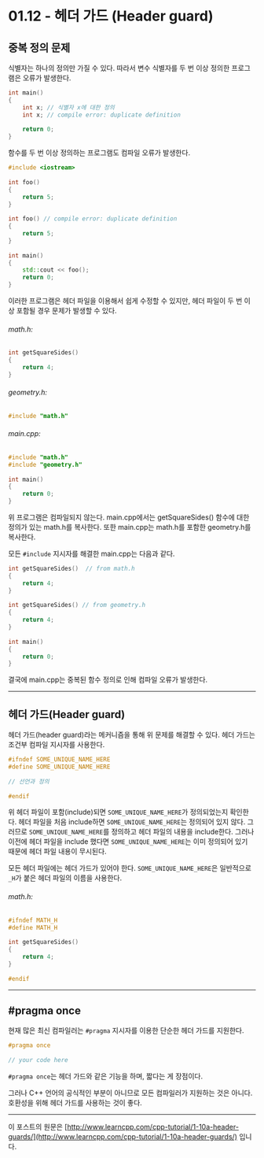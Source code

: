 # 01.12 - 헤더 가드 (Header guard)

## 중복 정의 문제

식별자는 하나의 정의만 가질 수 있다. 따라서 변수 식별자를 두 번 이상 정의한 프로그램은 오류가 발생한다.

```cpp
int main()
{
    int x; // 식별자 x에 대한 정의
    int x; // compile error: duplicate definition
 
    return 0;
}
```

함수를 두 번 이상 정의하는 프로그램도 컴파일 오류가 발생한다.

```cpp
#include <iostream>
 
int foo()
{
    return 5;
}
 
int foo() // compile error: duplicate definition
{
    return 5;
}
 
int main()
{
    std::cout << foo();
    return 0;
}
```

이러한 프로그램은 헤더 파일을 이용해서 쉽게 수정할 수 있지만, 헤더 파일이 두 번 이상 포함될 경우 문제가 발생할 수 있다.

###### math.h:

```cpp
int getSquareSides()
{
    return 4;
}
```

###### geometry.h:

```cpp
#include "math.h"
```

###### main.cpp:

```cpp
#include "math.h"
#include "geometry.h"
 
int main()
{
    return 0;
}
```

위 프로그램은 컴파일되지 않는다. main.cpp에서는 getSquareSides() 함수에 대한 정의가 있는 math.h를 복사한다. 또한 main.cpp는 math.h를 포함한 geometry.h를 복사한다. 

모든 `#include` 지시자를 해결한 main.cpp는 다음과 같다.

```cpp
int getSquareSides()  // from math.h
{
    return 4;
}
 
int getSquareSides() // from geometry.h
{
    return 4;
}
 
int main()
{
    return 0;
}
```

결국에 main.cpp는 중복된 함수 정의로 인해 컴파일 오류가 발생한다.

---

## 헤더 가드(Header guard)

헤더 가드(header guard)라는 메커니즘을 통해 위 문제를 해결할 수 있다. 헤더 가드는 조건부 컴파일 지시자를 사용한다.

```cpp
#ifndef SOME_UNIQUE_NAME_HERE
#define SOME_UNIQUE_NAME_HERE
 
// 선언과 정의
 
#endif
```

위 헤더 파일이 포함(include)되면 `SOME_UNIQUE_NAME_HERE`가 정의되었는지 확인한다. 헤더 파일을 처음 include하면 `SOME_UNIQUE_NAME_HERE`는 정의되어 있지 않다. 그러므로 `SOME_UNIQUE_NAME_HERE`를 정의하고 헤더 파일의 내용을 include한다. 그러나 이전에 헤더 파일을 include 했다면 `SOME_UNIQUE_NAME_HERE`는 이미 정의되어 있기 때문에 헤더 파일 내용이 무시된다.

모든 헤더 파일에는 헤더 가드가 있어야 한다. `SOME_UNIQUE_NAME_HERE`은 일반적으로 `_H`가 붙은 헤더 파일의 이름을 사용한다.

###### math.h:

```cpp
#ifndef MATH_H
#define MATH_H
 
int getSquareSides()
{
    return 4;
}
 
#endif
```

---

## #pragma once

현재 많은 최신 컴파일러는 `#pragma` 지시자를 이용한 단순한 헤더 가드를 지원한다.

```cpp
#pragma once
 
// your code here
```

`#pragma once`는 헤더 가드와 같은 기능을 하며, 짧다는 게 장점이다.

그러나 C++ 언어의 공식적인 부분이 아니므로 모든 컴파일러가 지원하는 것은 아니다. 호환성을 위해 헤더 가드를 사용하는 것이 좋다.

---

이 포스트의 원문은 [http://www.learncpp.com/cpp-tutorial/1-10a-header-guards/](http://www.learncpp.com/cpp-tutorial/1-10a-header-guards/) 입니다.